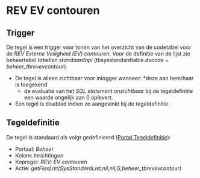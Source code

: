 # REV EV contouren

## Trigger

De tegel is een trigger voor tonen van het overzicht van de codetabel voor de *REV Externe Veiligheid (EV) contouren*. Voor de definitie van de lijst zie beheertabel *tabellen standaardapi* (tbsysstandardtable.dvcode = *beheer_tbrevevcontour)*.

* De tegel is alleen zichtbaar voor inlogger wanneer:
    *deze aan hem/haar is toegekend
  * de evaluatie van het *SQL statement onzichtbaar* bij de tegeldefinitie een waarde ongelijk aan 0 oplevert.
* Een tegel is disabled indien zo aangevinkt bij de tegeldefinitie.

## Tegeldefinitie

De tegel is standaard als volgt gedefinieerd ([Portal Tegeldefinitie](/docs/instellen_inrichten/portaldefinitie/portal_tegel.md)):

* Portaal: *Beheer*
* Kolom: *Inrichtingen*
* Kopregel: *REV; EV contouren*
* Actie: *getFlexList(SysStandardList,nil,nil,G,beheer_tbrevevcontour)*
